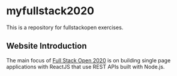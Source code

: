 # myfullstack2020
This is a repository for fullstackopen exercises.

## Website Introduction
 The main focus of [Full Stack Open 2020](https://fullstackopen.com) is on building single page applications with ReactJS that use REST APIs built with Node.js.

